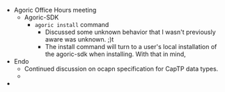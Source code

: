 - Agoric Office Hours meeting
	- Agoric-SDK
		- `agoric install` command
			- Discussed some unknown behavior that I wasn't previously aware was unknown. ;)t
			- The install command will turn to a user's local installation of the agoric-sdk when installing. With that in mind,
- Endo
	- Continued discussion on ocapn specification for CapTP data types.
	-
-